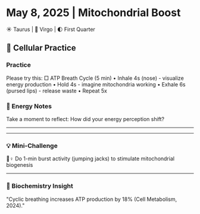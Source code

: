 # May 8, 2025 | Mitochondrial Boost
☀️ Taurus | 🌙 Virgo | 🌓 First Quarter

## 🔋 Cellular Practice

### Practice
Please try this:
□ ATP Breath Cycle (5 min)
  • Inhale 4s (nose) - visualize energy production
  • Hold 4s - imagine mitochondria working
  • Exhale 6s (pursed lips) - release waste
  • Repeat 5x

### 📝 Energy Notes
Take a moment to reflect:
How did your energy perception shift?
_______________________
_______________________

### 💡 Mini-Challenge
🏃♀️ Do 1-min burst activity (jumping jacks) to stimulate mitochondrial biogenesis
_______________________

### 💫 Biochemistry Insight
"Cyclic breathing increases ATP production by 18% (Cell Metabolism, 2024)." 